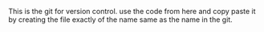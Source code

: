 This is the git for version control.
use the code from here and copy paste it by creating the file exactly of the name same as the name in the git.
